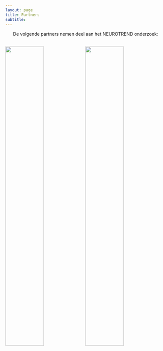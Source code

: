 ```yaml
---
layout: page
title: Partners
subtitle:
---
```





<div align="center"> 
<p>
De volgende partners nemen deel aan het NEUROTREND onderzoek:
</p>
</div>

<br>
<img src="{{ 'img/logos2.png' | relative_url }}" style= "width:49%" />
<img src="{{ 'img/logos2.png' | relative_url }}" style= "width:49%" />